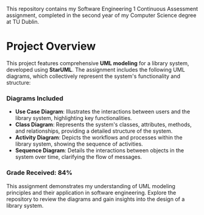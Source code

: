 This repository contains my Software Engineering 1 Continuous Assessment assignment, completed in the second year of my Computer Science degree at TU Dublin.

# Project Overview

This project features comprehensive **UML modeling** for a library system, developed using **StarUML**. The assignment includes the following UML diagrams, which collectively represent the system's functionality and structure:

### Diagrams Included
- **Use Case Diagram**: Illustrates the interactions between users and the library system, highlighting key functionalities.
- **Class Diagram**: Represents the system's classes, attributes, methods, and relationships, providing a detailed structure of the system.
- **Activity Diagram**: Depicts the workflows and processes within the library system, showing the sequence of activities.
- **Sequence Diagram**: Details the interactions between objects in the system over time, clarifying the flow of messages.

### Grade Received: 84%

This assignment demonstrates my understanding of UML modeling principles and their application in software engineering. Explore the repository to review the diagrams and gain insights into the design of a library system.